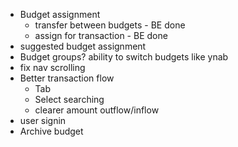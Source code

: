 - Budget assignment
    - transfer between budgets - BE done
    - assign for transaction - BE done
- suggested budget assignment
- Budget groups? ability to switch budgets like ynab
- fix nav scrolling
- Better transaction flow
    - Tab
    - Select searching
    - clearer amount outflow/inflow
- user signin
- Archive budget
